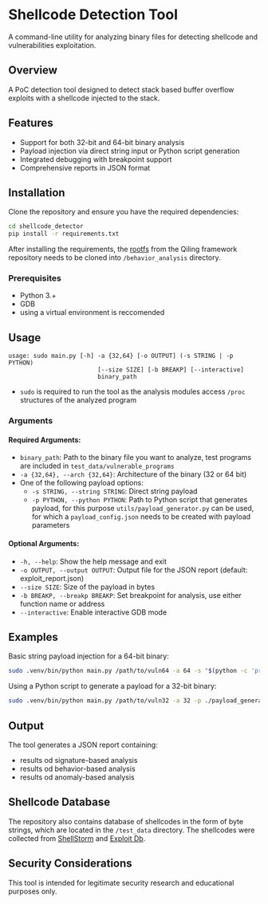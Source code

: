 # Shellcode Detection Tool

A command-line utility for analyzing binary files for detecting shellcode and vulnerabilities exploitation.

## Overview

A PoC detection tool designed to detect stack based buffer overflow exploits with a shellcode injected to the stack.

## Features

- Support for both 32-bit and 64-bit binary analysis
- Payload injection via direct string input or Python script generation
- Integrated debugging with breakpoint support
- Comprehensive reports in JSON format

## Installation

Clone the repository and ensure you have the required dependencies:

```bash
cd shellcode_detector
pip install -r requirements.txt
```

After installing the requirements, the [rootfs](https://github.com/qilingframework/rootfs) from the Qiling framework repository needs to be cloned into `/behavior_analysis` directory.
### Prerequisites

- Python 3.+
- GDB
- using a virtual environment is reccomended

## Usage

```
usage: sudo main.py [-h] -a {32,64} [-o OUTPUT] (-s STRING | -p PYTHON)
                         [--size SIZE] [-b BREAKP] [--interactive]
                         binary_path
```
- `sudo` is required to run the tool as the analysis modules access `/proc` structures of the analyzed program

### Arguments

#### Required Arguments:
- `binary_path`: Path to the binary file you want to analyze, test programs are included in `test_data/vulnerable_programs`
- `-a {32,64}, --arch {32,64}`: Architecture of the binary (32 or 64 bit)
- One of the following payload options:
  - `-s STRING, --string STRING`: Direct string payload
  - `-p PYTHON, --python PYTHON`: Path to Python script that generates payload, for this purpose `utils/payload_generator.py` can be used, for which a `payload_config.json` needs to be created with payload parameters

#### Optional Arguments:
- `-h, --help`: Show the help message and exit
- `-o OUTPUT, --output OUTPUT`: Output file for the JSON report (default: exploit_report.json)
- `--size SIZE`: Size of the payload in bytes
- `-b BREAKP, --breakp BREAKP`: Set breakpoint for analysis, use either function name or address
- `--interactive`: Enable interactive GDB mode

## Examples

Basic string payload injection for a 64-bit binary:
```bash
sudo .venv/bin/python main.py /path/to/vuln64 -a 64 -s "$(python -c 'print("A"*100)')"  -b "func" --size 100
```

Using a Python script to generate a payload for a 32-bit binary:
```bash
sudo .venv/bin/python main.py /path/to/vuln32 -a 32 -p ./payload_generator.py -b "func" --size 256
```

## Output

The tool generates a JSON report containing:
- results od signature-based analysis
- results od behavior-based analysis
- results od anomaly-based analysis

## Shellcode Database
The repository also contains database of shellcodes in the form of byte strings, which are located in the `/test_data` directory. The shellcodes were collected from [ShellStorm](https://shell-storm.org/shellcode/index.html) and [Exploit Db](https://www.exploit-db.com/search?type=shellcode&platform=linux).

## Security Considerations

This tool is intended for legitimate security research and educational purposes only.